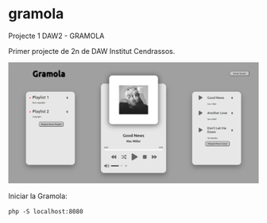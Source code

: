 # gramola
Projecte 1 DAW2 - GRAMOLA

Primer projecte de 2n de DAW Institut Cendrassos.

![Gramola](image.png)    


Iniciar la Gramola:

    php -S localhost:8080
